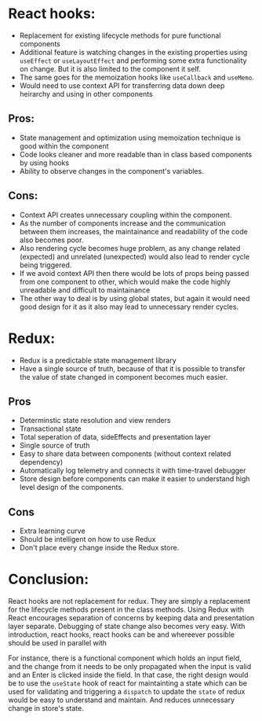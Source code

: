 # React hooks:
- Replacement for existing lifecycle methods for pure functional components
- Additional feature is watching changes in the existing properties using `useEffect` or `useLayoutEffect` and performing some extra functionality on change. But it is also limited to the component it self.
- The same goes for the memoization hooks like `useCallback` and `useMemo`.
- Would need to use context API for transferring data down deep heirarchy and using in other components

## Pros:
- State management and optimization using memoization technique is good within the component
- Code looks cleaner and more readable than in class based components by using hooks
- Ability to observe changes in the component's variables.

## Cons:
- Context API creates unnecessary coupling within the component.
- As the number of components increase and the communication between them increases, the maintainance and readability of the code also becomes poor.
- Also rendering cycle becomes huge problem, as any change related (expected) and unrelated (unexpected) would also lead to render cycle being triggered.
- If we avoid context API then there would be lots of props being passed from one component to other, which would make the code highly unreadable and difficult to maintainance
- The other way to deal is by using global states, but again it would need good design for it as it also may lead to unnecessary render cycles.

# Redux:
- Redux is a predictable state management library
- Have a single source of truth, because of that it is possible to transfer the value of state changed in component becomes much easier.

## Pros
- Determinstic state resolution and view renders
- Transactional state
- Total seperation of data, sideEffects and presentation layer
- Single source of truth
- Easy to share data between components (without context related dependency)
- Automatically log telemetry and connects it with time-travel debugger
- Store design before components can make it easier to understand high level design of the components.

## Cons
- Extra learning curve
- Should be intelligent on how to use Redux
- Don't place every change inside the Redux store.

# Conclusion:
React hooks are not replacement for redux. They are simply a replacement for the lifecycle methods present in the class methods. Using Redux with React encourages separation of concerns by keeping data and presentation layer separate. Debugging of state change also becomes very easy. With introduction, react hooks, react hooks can be and whereever possible should be used in parallel with

For instance, there is a functional component which holds an input field, and the change from it needs to be only propagated when the input is valid and an Enter is clicked inside the field. In that case, the right design would be to use the `useState` hook of react for maintainting a state which can be used for validating and triggering a `dispatch` to update the `state` of redux would be easy to understand and maintain. And reduces unnecessary change in store's state.

